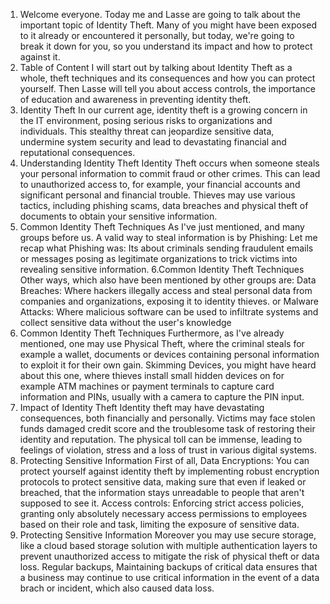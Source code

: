 1. Welcome everyone.
Today me and Lasse are going to talk about the important topic of Identity Theft.
Many of you might have been exposed to it already or encountered it personally, but today, we're going to break it down for you, so you understand its impact and how to protect against it. 
2. Table of Content
I will start out by talking about Identity Theft as a whole, theft techniques and its consequences and how you can protect yourself.
Then Lasse will tell you about access controls, the importance of education and awareness in preventing identity theft.
3. Identity Theft
In our current age, identity theft is a growing concern in the IT environment, posing serious risks to organizations and individuals.
This stealthy threat can jeopardize sensitive data, undermine system security and lead to devastating financial and reputational consequences.
4. Understanding Identity Theft
Identity Theft occurs when someone steals your personal information to commit fraud or other crimes.
This can lead to unauthorized access to, for example, your financial accounts and significant personal and financial trouble.
Thieves may use various tactics, including phishing scams, data breaches and physical theft of documents to obtain your sensitive information.
5. Common Identity Theft Techniques
As I've just mentioned, and many groups before us. A valid way to steal information is by Phishing:
Let me recap what Phishing was: Its about criminals sending fraudulent emails or messages posing as legitimate organizations to trick victims into revealing sensitive information.
6.Common Identity Theft Techniques
Other ways, which also have been mentioned by other groups are:
Data Breaches: Where hackers illegally access and steal personal data from companies and organizations, exposing it to identity thieves.
or
Malware Attacks: Where malicious software can be used to infiltrate systems and collect sensitive data without the user's knowledge
7. Common Identity Theft Techniques
Furthermore, as I've already mentioned, one may use Physical Theft, where the criminal steals for example a wallet, documents or devices containing personal information to exploit it for their own gain.
Skimming Devices, you might have heard about this one, where thieves install small hidden devices on for example ATM machines or payment terminals to capture card information and PINs, usually with a camera to capture the PIN input.
8. Impact of Identity Theft
Identity theft may have devastating consequences, both financially and personally. Victims may face stolen funds damaged credit score and the troublesome task of restoring their identity and reputation.
The physical toll can be immense, leading to feelings of violation, stress and a loss of trust in various digital systems.
9. Protecting Sensitive Information
First of all, Data Encryptions:
You can protect yourself against identity theft by implementing robust encryption protocols to protect sensitive data, making sure that even if leaked or breached, that the information stays unreadable to people that aren't supposed to see it.
Access controls:
Enforcing strict access policies, granting only absolutely necessary access permissions to employees based on their role and task, limiting the exposure of sensitive data.
10. Protecting Sensitive Information
Moreover you may use secure storage,
like a cloud based storage solution with multiple authentication layers to prevent unauthorized access to mitigate the risk of physical theft or data loss.
Regular backups,
Maintaining backups of critical data ensures that a business may continue to use critical information in the event of a data brach or incident, which also caused data loss.

